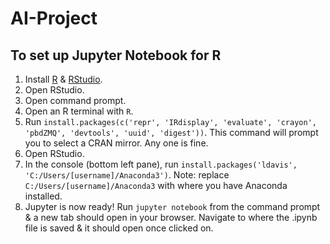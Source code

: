 # AI-Project

## To set up Jupyter Notebook for R
1. Install [R](https://cran.r-project.org/bin/windows/base) & [RStudio](https://rstudio.com/products/rstudio/download).
1. Open RStudio.
1. Open command prompt.
1. Open an R terminal with `R`.
1. Run `install.packages(c('repr', 'IRdisplay', 'evaluate', 'crayon', 'pbdZMQ', 'devtools', 'uuid', 'digest'))`. This command will prompt you to select a CRAN mirror. Any one is fine.
1. Open RStudio.
1. In the console (bottom left pane), run `install.packages('ldavis', 'C:/Users/[username]/Anaconda3')`. Note: replace `C:/Users/[username]/Anaconda3` with where you have Anaconda installed.
1. Jupyter is now ready! Run `jupyter notebook` from the command prompt & a new tab should open in your browser. Navigate to where the .ipynb file is saved & it should open once clicked on.
